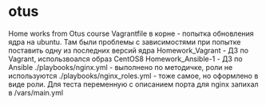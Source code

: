 # otus
Home works from Otus course
Vagrantfile в корне - попытка обновления ядра на ubuntu. Там были проблемы с зависимостями при попытке поставить одну из последних версий ядра
Homework_Vagrant - ДЗ по Vagrant, использвоался образ CentOS8
Homework_Ansible-1 - ДЗ по Ansible
  ./playbooks/nginx.yml - выполнено по методичке, роли не используются
  ./playbooks/nginx_roles.yml - тоже самое, но оформлено в виде роли. Для теста переменную с описанием порта для nginx запихал в /vars/main.yml
